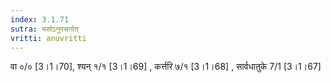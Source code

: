 ```yaml
---
index: 3.1.71
sutra: यसोऽनुपसर्गात्‌
vritti: anuvritti
---
```


वा ०/० [3।1।70], श्यन् १/१ [3।1।69] , कर्त्तरि ७/१  [3।1।68] ,  सार्वधातुके 7/1 [3।1।67] 